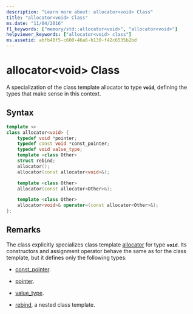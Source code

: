 ```yaml
---
description: "Learn more about: allocator<void> Class"
title: "allocator<void> Class"
ms.date: "11/04/2016"
f1_keywords: ["memory/std::allocator<void>", "allocator<void>"]
helpviewer_keywords: ["allocator<void> class"]
ms.assetid: abfb40f5-c600-46a6-b130-f42c6535b2bd
---
```

# allocator&lt;void&gt; Class

A specialization of the class template allocator to type **`void`**, defining the types that make sense in this context.

## Syntax

```cpp
template <>
class allocator<void> {
    typedef void *pointer;
    typedef const void *const_pointer;
    typedef void value_type;
    template <class Other>
    struct rebind;
    allocator();
    allocator(const allocator<void>&);

    template <class Other>
    allocator(const allocator<Other>&);

    template <class Other>
    allocator<void>& operator=(const allocator<Other>&);
};
```

## Remarks

The class explicitly specializes class template [allocator](allocator-class.md) for type **`void`**. Its constructors and assignment operator behave the same as for the class template, but it defines only the following types:

- [const_pointer](allocator-class.md#const_pointer).

- [pointer](allocator-class.md#pointer).

- [value_type](allocator-class.md#value_type).

- [rebind](allocator-class.md#rebind), a nested class template.
